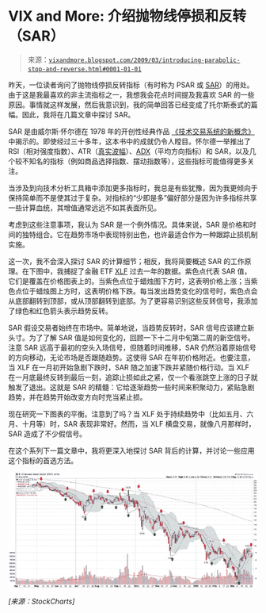 <!--yml

类别：未分类

日期：2024-05-18 17:53:30

-->

# VIX and More: 介绍抛物线停损和反转（SAR）

> 来源：[`vixandmore.blogspot.com/2009/03/introducing-parabolic-stop-and-reverse.html#0001-01-01`](http://vixandmore.blogspot.com/2009/03/introducing-parabolic-stop-and-reverse.html#0001-01-01)

昨天，一位读者询问了抛物线停损反转指标（有时称为 PSAR 或 [SAR](http://vixandmore.blogspot.com/search/label/SAR)）的用处。由于这是我最喜欢的非主流指标之一，我想我会花点时间提及我喜欢 SAR 的一些原因。事情就这样发展，然后我意识到，我的简单回答已经变成了托尔斯泰式的篇幅。因此，我将在几篇文章中探讨 SAR。

SAR 是由威尔斯·怀尔德在 1978 年的开创性经典作品 [《技术交易系统的新概念》](http://www.amazon.com/New-Concepts-Technical-Trading-Systems/dp/0894590278/ref=sr_1_1?ie=UTF8&s=books&qid=1238510516&sr=1-1) 中揭示的。即使经过三十多年，这本书中的成就仍令人瞠目。怀尔德一举推出了 RSI（相对强度指数）、ATR（[真实波幅](http://vixandmore.blogspot.com/search/label/average%20true%20range)）、[ADX](http://vixandmore.blogspot.com/search/label/ADX)（平均方向指标）和 SAR，以及几个较不知名的指标（例如商品选择指数、摆动指数等），这些指标可能值得更多关注。

当涉及到向技术分析工具箱中添加更多指标时，我总是有些犹豫，因为我更倾向于保持简单而不是使其过于复杂。对指标的“少即是多”偏好部分是因为许多指标共享一些计算血统，其增值通常远远不如其表面所见。

考虑到这些注意事项，我认为 SAR 是一个例外情况。具体来说，SAR 是价格和时间的独特组合。它在趋势市场中表现特别出色，也许最适合作为一种跟踪止损机制实施。

这一次，我不会深入探讨 SAR 的计算细节；相反，我将简要概述 SAR 的工作原理。在下图中，我捕捉了金融 ETF [XLF](http://vixandmore.blogspot.com/search/label/XLF) 过去一年的数据。紫色点代表 SAR 值，它们是覆盖在价格图表上的。当紫色点位于蜡烛图下方时，这表明价格上涨；当紫色点位于蜡烛图上方时，这表明价格下跌。每当发出趋势变化的信号时，紫色点会从底部翻转到顶部，或从顶部翻转到底部。为了更容易识别这些反转信号，我添加了绿色和红色箭头表示趋势反转。

SAR 假设交易者始终在市场中。简单地说，当趋势反转时，SAR 信号应该建立新头寸。为了了解 SAR 值是如何变化的，回顾一下十二月中旬第二周的新空信号。注意 SAR 远高于最初的空头入场信号，但随着时间推移，SAR 仍然沿着原始信号的方向移动，无论市场是否跟随趋势。这使得 SAR 在年初价格附近。也要注意，当 XLF 在一月初开始急剧下跌时，SAR 随之加速下跌并紧随价格行动。当 XLF 在一月底最终反转到最后一刻，追踪止损如此之紧，仅一个看涨跳空上涨的日子就触发了退出。这就是 SAR 的精髓：它给逐渐趋势一些时间来积聚动力，紧贴急剧趋势，并在趋势开始改变方向时充当紧止损。

现在研究一下图表的平衡。注意到了吗？当 XLF 处于持续趋势中（比如五月、六月、十月等）时，SAR 表现非常好。然而，当 XLF 横盘交易，就像八月那样时，SAR 造成了不少假信号。

在这个系列下一篇文章中，我将更深入地探讨 SAR 背后的计算，并讨论一些应用这个指标的首选方法。

![](img/1eb644e8c2680fe694faa62e4ef7c2ba.png)

*[来源：StockCharts]*
